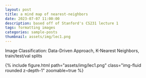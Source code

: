 ```yaml
---
layout: post
title: a mind map of nearest-neighbors
date: 2023-07-07 11:00:00
description: based off of Stanford's CS231 lecture 1
tags: formatting images
categories: sample-posts
thumbnail: assets/img/lec1.png
---
```

Image Classification: Data-Driven Approach, K-Nearest Neighbors, train/test/val splits

<div class="row mt-3">
    <div class="col-sm mt-3 mt-md-0">
        {% include figure.html path="assets/img/lec1.png" class="img-fluid rounded z-depth-1" zoomable=true %}
    </div>
</div>
